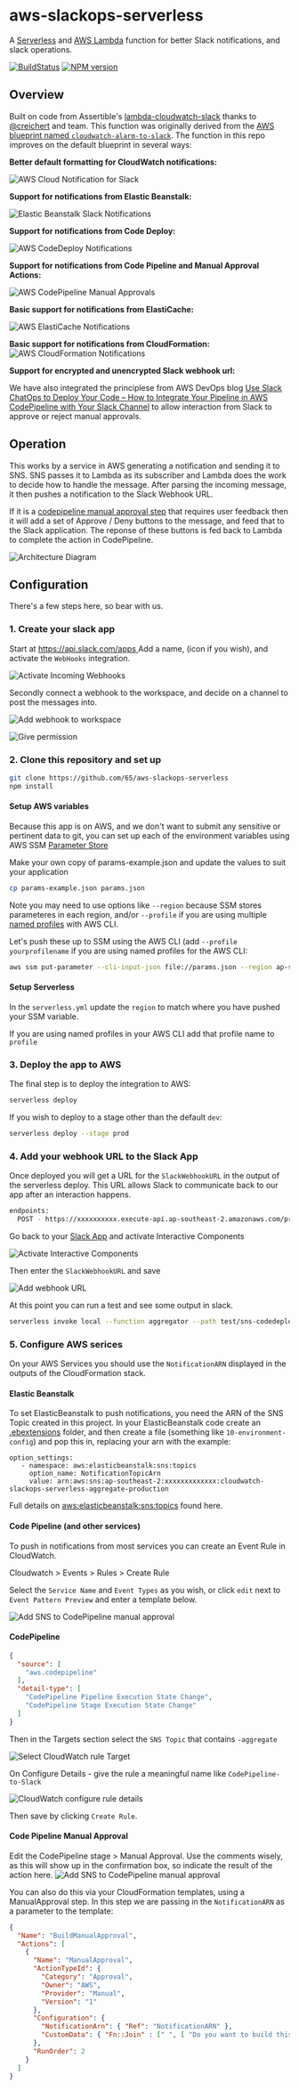 # aws-slackops-serverless

A [Serverless](https://serverless.com/framework/docs/providers/aws/guide/intro/) and [AWS Lambda](http://aws.amazon.com/lambda/) function for better Slack notifications, and slack operations. 

[![BuildStatus](https://travis-ci.org/65/aws-slackops-serverless.png?branch=master)](https://travis-ci.org/65/aws-slackops-serverless)
[![NPM version](https://badge.fury.io/js/aws-slackops-serverless.png)](http://badge.fury.io/js/aws-slackops-serverless)


## Overview

Built on code from Assertible's [lambda-cloudwatch-slack](https://assertible.com/blog/npm-package-lambda-cloudwatch-slack) thanks to [@creichert](https://github.com/creichert) and team.
This function was originally derived from the
[AWS blueprint named `cloudwatch-alarm-to-slack`](https://aws.amazon.com/blogs/aws/new-slack-integration-blueprints-for-aws-lambda/). The
function in this repo improves on the default blueprint in several ways:

**Better default formatting for CloudWatch notifications:**

![AWS Cloud Notification for Slack](https://github.com/assertible/lambda-cloudwatch-slack/raw/master/images/cloudwatch.png)

**Support for notifications from Elastic Beanstalk:**

![Elastic Beanstalk Slack Notifications](https://github.com/assertible/lambda-cloudwatch-slack/raw/master/images/elastic-beanstalk.png)

**Support for notifications from Code Deploy:**

![AWS CodeDeploy Notifications](https://github.com/assertible/lambda-cloudwatch-slack/raw/master/images/code-deploy.png)

**Support for notifications from Code Pipeline and Manual Approval Actions:**

![AWS CodePipeline Manual Approvals](https://github.com/65/aws-slackops-serverless/raw/master/images/slack_codepipeline_manual_request.png)

**Basic support for notifications from ElastiCache:**

![AWS ElastiCache Notifications](https://github.com/assertible/lambda-cloudwatch-slack/raw/master/images/elasticache.png)

**Basic support for notifications from CloudFormation:**
![AWS CloudFormation Notifications](https://github.com/assertible/lambda-cloudwatch-slack/raw/master/images/elasticache.png)


**Support for encrypted and unencrypted Slack webhook url:**

We have also integrated the principlese from AWS DevOps blog [Use Slack ChatOps to Deploy Your Code – How to Integrate Your Pipeline in AWS CodePipeline with Your Slack Channel](https://aws.amazon.com/blogs/devops/use-slack-chatops-to-deploy-your-code-how-to-integrate-your-pipeline-in-aws-codepipeline-with-your-slack-channel/) to allow interaction from Slack to approve or reject manual approvals. 

## Operation

This works by a service in AWS generating a notification and sending it to SNS. SNS passes it to Lambda as its subscriber and Lambda does the work to decide how to handle the message. After parsing the incoming message, it then pushes a notification to the Slack Webhook URL. 

If it is a [codepipeline manual approval step](https://docs.aws.amazon.com/codepipeline/latest/userguide/approvals.html) that requires user feedback then it will add a set of Approve / Deny buttons to the message, and feed that to the Slack application. The reponse of these buttons is fed back to Lambda to complete the action in CodePipeline. 

![Architecture Diagram](https://github.com/65/aws-slackops-serverless/raw/master/images/architecture_diagram.jpg)


## Configuration
There's a few steps here, so bear with us. 
### 1. Create your slack app 

Start at [https://api.slack.com/apps ](https://api.slack.com/apps ) Add a name, (icon if you wish), and activate the `WebHooks` integration. 

![Activate Incoming Webhooks](https://github.com/65/aws-slackops-serverless/raw/master/images/activate_incoming_webhooks.png)

Secondly connect a webhook to the workspace, and decide on a channel to post the messages into. 

![Add webhook to workspace](https://github.com/65/aws-slackops-serverless/raw/master/images/add_new_webhook_to_workspace.png)

![Give permission](https://github.com/65/aws-slackops-serverless/raw/master/images/new_webhook_workspace_permissions.png)


### 2. Clone this repository and set up
```bash 
git clone https://github.com/65/aws-slackops-serverless
npm install 
```

#### Setup AWS variables

Because this app is on AWS, and we don't want to submit any sensitive or pertinent data to git, you can set up each of the environment variables using AWS SSM [Parameter Store](http://docs.aws.amazon.com/systems-manager/latest/userguide/systems-manager-paramstore.html)

Make your own copy of params-example.json and update the values to suit your application
```bash 
cp params-example.json params.json 
```

Note you may need to use options like `--region` because SSM stores parameteres in each region, and/or `--profile` if you are using multiple [named profiles](https://docs.aws.amazon.com/cli/latest/userguide/cli-configure-profiles.html) with AWS CLI.

Let's push these up to SSM using the AWS CLI (add `--profile yourprofilename` if you are using named profiles for the AWS CLI:

```bash
aws ssm put-parameter --cli-input-json file://params.json --region ap-southeast-2 
```

#### Setup Serverless
In the `serverless.yml` update the `region` to match where you have pushed your SSM variable. 

If you are using named profiles in your AWS CLI add that profile name to `profile`

### 3. Deploy the app to AWS
The final step is to deploy the integration to AWS:
```bash
serverless deploy
```
If you wish to deploy to a stage other than the default `dev`: 
```bash
serverless deploy --stage prod
```

### 4. Add your webhook URL to the Slack App 
Once deployed you will get a URL for the `SlackWebhookURL` in the output of the serverless deploy. This URL allows Slack to communicate back to our app after an interaction happens. 

```bash
endpoints:
  POST - https://xxxxxxxxxx.execute-api.ap-southeast-2.amazonaws.com/production/webhook
```
Go back to your [Slack App](https://api.slack.com/apps/) and activate Interactive Components

![Activate Interactive Components](https://github.com/65/aws-slackops-serverless/raw/master/images/activate_interactive_components.png)

Then enter the `SlackWebhookURL` and save

![Add webhook URL](https://github.com/65/aws-slackops-serverless/raw/master/images/add_webhook_url.png)

At this point you can run a test and see some output in slack. 

```bash
serverless invoke local --function aggregator --path test/sns-codedeploy-event.json 
```

### 5. Configure AWS serices 

On your AWS Services you should use the `NotificationARN` displayed in the outputs of the CloudFormation stack. 

#### Elastic Beanstalk 
To set ElasticBeanstalk to push notifications, you need the ARN of the SNS Topic created in this project. In your ElasticBeanstalk code create an [.ebextensions](https://docs.aws.amazon.com/elasticbeanstalk/latest/dg/ebextensions.html) folder, and then create a file (something like `10-environment-config`) and pop this in, replacing your arn with the example:
```
option_settings:
   - namespace: aws:elasticbeanstalk:sns:topics
     option_name: NotificationTopicArn
     value: arn:aws:sns:ap-southeast-2:xxxxxxxxxxxxx:cloudwatch-slackops-serverless-aggregate-production
```
Full details on [aws:elasticbeanstalk:sns:topics](https://docs.aws.amazon.com/elasticbeanstalk/latest/dg/command-options-general.html#command-options-general-elasticbeanstalksnstopics) found here. 

#### Code Pipeline (and other services) 
To push in notifications from most services you can create an Event Rule in CloudWatch. 

Cloudwatch > Events > Rules > Create Rule

Select the `Service Name` and `Event Types` as you wish, or click `edit` next to `Event Pattern Preview` and enter a template below. 

![Add SNS to CodePipeline manual approval](https://github.com/65/aws-slackops-serverless/raw/master/images/cloudwatch_create_rule.png)

#### CodePipeline
```json 
{
  "source": [
    "aws.codepipeline"
  ],
  "detail-type": [
    "CodePipeline Pipeline Execution State Change",
    "CodePipeline Stage Execution State Change"
  ]
}
```
Then in the Targets section select the `SNS Topic` that contains `-aggregate`

![Select CloudWatch rule Target](https://github.com/65/aws-slackops-serverless/raw/master/images/cloudwatch_target.png)

On Configure Details - give the rule a meaningful name like `CodePipeline-to-Slack`

![CloudWatch configure rule details](https://github.com/65/aws-slackops-serverless/raw/master/images/cloudwatch_configure_rule_details.png)

Then save by clicking `Create Rule`. 


#### Code Pipeline Manual Approval
Edit the CodePipeline stage > Manual Approval. 
Use the comments wisely, as this will show up in the confirmation box, so indicate the result of the action here. 
![Add SNS to CodePipeline manual approval](https://github.com/65/aws-slackops-serverless/raw/master/images/add_sns_to_codepipeline_approval.png)

You can also do this via your CloudFormation templates, using a ManualApproval step. In this step we are passing in the `NotificationARN` as a parameter to the template: 
```json
{
  "Name": "BuildManualApproval",
  "Actions": [
    {
      "Name": "ManualApproval",
      "ActionTypeId": {
        "Category": "Approval",
        "Owner": "AWS",
        "Provider": "Manual",
        "Version": "1"
      },
      "Configuration": {
        "NotificationArn": { "Ref": "NotificationARN" },
        "CustomData": { "Fn::Join" : [" ", [ "Do you want to build this" ,{ "Ref" : "EnvironmentType" }, "version?"  ]]}
      },
      "RunOrder": 2
    }
  ]
}
```